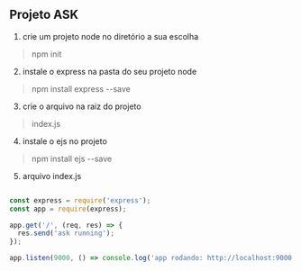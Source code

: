 ## Projeto ASK

1. crie um projeto node no diretório a sua escolha
> npm init

2. instale o express na pasta do seu projeto node
> npm install express --save

3. crie o arquivo na raiz do projeto 
> index.js

4. instale o ejs no projeto
> npm install ejs --save


5. arquivo index.js

```js

const express = require('express');
const app = require(express);

app.get('/', (req, res) => {
  res.send('ask running');
});

app.listen(9000, () => console.log('app rodando: http://localhost:9000');

```
